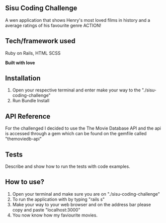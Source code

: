 ## Sisu Coding Challenge
A wen application that shows Henry's most loved films in history and a average ratings of his favourite genre ACTION!

## Tech/framework used
Ruby on Rails, HTML SCSS

<b>Built with love</b>


## Installation
1. Open your respective terminal and enter make your way to the "./sisu-coding-challenge"
2. Run Bundle Install

## API Reference
For the challenged I decided to use the The Movie Database API and the api is accessed through a gem which can be found on the gemfile called "themoviedb-api"

## Tests
Describe and show how to run the tests with code examples.

## How to use?
1. Open your terminal and make sure you are on "./sisu-coding-challenge"
2. To run the application with by typing "rails s"
3. Make your way to your web browser and on the address bar please copy and paste "localhost:3000"
4. You now know how my faviourite movies.
